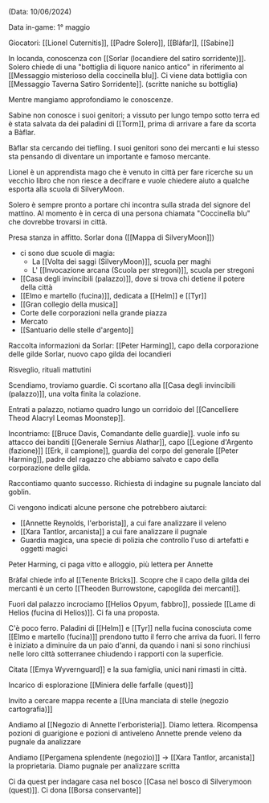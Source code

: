 (Data: 10/06/2024)

Data in-game: 1° maggio

Giocatori: [[Lionel Cuternitis]], [[Padre Solero]], [[Blàfar]], [[Sabine]]

In locanda, conoscenza con [[Sorlar (locandiere del satiro sorridente)]].
Solero chiede di una "bottiglia di liquore nanico antico" in riferimento al [[Messaggio misterioso della coccinella blu]]. 
Ci viene data bottiglia con [[Messaggio Taverna Satiro Sorridente]]. (scritte naniche su bottiglia)

Mentre mangiamo approfondiamo le conoscenze.

Sabine non conosce i suoi genitori; a vissuto per lungo tempo sotto terra ed è stata salvata da dei paladini di [[Torm]], prima di arrivare a fare da scorta a Bàflar.

Bàflar sta cercando dei tiefling. I suoi genitori sono dei mercanti e lui stesso sta pensando di diventare un importante e famoso mercante.

Lionel è un apprendista mago che è venuto in città per fare ricerche su un vecchio libro che non riesce a decifrare e vuole chiedere aiuto a qualche esporta alla scuola di SilveryMoon.

Solero è sempre pronto a portare chi incontra sulla strada del signore del mattino. Al momento è in cerca di una persona chiamata "Coccinella blu" che dovrebbe trovarsi in città.

Presa stanza in affitto. Sorlar dona ([[Mappa di SilveryMoon]])

- ci sono due scuole di magia:
	- La [[Volta dei saggi (SilveryMoon)]], scuola per maghi
	- L' [[Invocazione arcana (Scuola per stregoni)]], scuola per stregoni
- [[Casa degli invincibili (palazzo)]], dove si trova chi detiene il potere della città
- [[Elmo e martello (fucina)]], dedicata a [[Helm]] e [[Tyr]]
- [[Gran collegio della musica]]
- Corte delle corporazioni nella grande piazza
- Mercato
- [[Santuario delle stelle d'argento]]

Raccolta informazioni da Sorlar:
	[[Peter Harming]], capo della corporazione delle gilde
	Sorlar, nuovo capo gilda dei locandieri

Risveglio, rituali mattutini

Scendiamo, troviamo guardie. Ci scortano alla [[Casa degli invincibili (palazzo)]], una volta finita la colazione.

Entrati a palazzo, notiamo quadro lungo un corridoio del [[Cancelliere Theod Alacryl Leomas Moonstep]].

Incontriamo:
	[[Bruce Davis, Comandante delle guardie]]. vuole info su attacco dei banditi
	[[Generale Sernius Alathar]], capo [[Legione d'Argento (fazione)]]
	[[Erk, il campione]], guardia del corpo del generale
	[[Peter Harming]], padre del ragazzo che abbiamo salvato e capo della corporazione delle gilda.

Raccontiamo quanto successo. Richiesta di indagine su pugnale lanciato dal goblin.

Ci vengono indicati alcune persone che potrebbero aiutarci:
- [[Annette Reynolds, l'erborista]], a cui fare analizzare il veleno
- [[Xara Tantlor, arcanista]] a cui fare analizzare il pugnale
- Guardia magica, una specie di polizia che controllo l'uso di artefatti e oggetti magici

Peter Harming, ci paga vitto e alloggio, più lettera per Annette

Bràfal chiede info al [[Tenente Bricks]]. Scopre che il capo della gilda dei mercanti è un certo [[Theoden Burrowstone, capogilda dei mercanti]]. 

Fuori dal palazzo incrociamo [[Helios Opyum, fabbro]], possiede [[Lame di Helios (fucina di Helios)]]. Ci fa una proposta.

C'è poco ferro. Paladini di [[Helm]] e [[Tyr]] nella fucina conosciuta come [[Elmo e martello (fucina)]] prendono tutto il ferro che arriva da fuori.
Il ferro è iniziato a diminuire da un paio d'anni, da quando i nani si sono rinchiusi nelle loro città sotterranee chiudendo i rapporti con la superficie.

Citata [[Emya Wyvernguard]] e la sua famiglia, unici nani rimasti in città.

Incarico di esplorazione [[Miniera delle farfalle (quest)]]

Invito a cercare mappa recente a [[Una manciata di stelle (negozio cartografia)]]

Andiamo al [[Negozio di Annette l'erboristeria]].
Diamo lettera. Ricompensa pozioni di guarigione e pozioni di antiveleno
Annette prende veleno da pugnale da analizzare 

Andiamo [[Pergamena splendente (negozio)]] -> [[Xara Tantlor, arcanista]] la proprietaria. 
Diamo pugnale per analizzare scritta

Ci da quest per indagare casa nel bosco [[Casa nel bosco di Silverymoon (quest)]].
Ci dona [[Borsa conservante]]

















